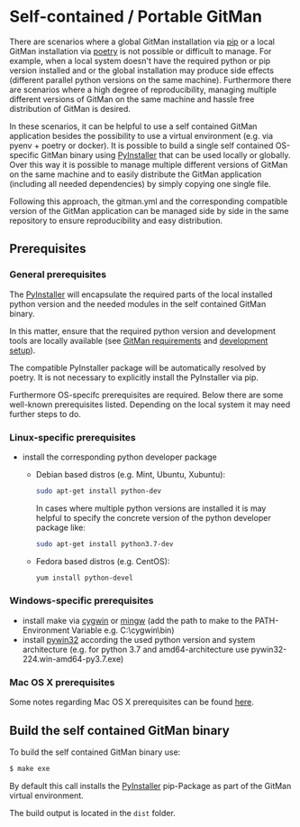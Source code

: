 # Self-contained / Portable GitMan

There are scenarios where a global GitMan installation via [pip](https://github.com/pypa/pip) or a local GitMan installation via [poetry](https://github.com/sdispater/poetry) is not possible or difficult to manage.
For example, when a local system doesn't have the required python or pip version installed and or the global installation may produce side effects (different parallel python versions on the same machine).
Furthermore there are scenarios where a high degree of reproducibility, managing multiple different versions of GitMan on the same machine and hassle free distribution of GitMan is desired.

In these scenarios, it can be helpful to use a self contained GitMan application besides the possibility to use a virtual environment (e.g. via pyenv + poetry or docker).
It is possible to build a single self contained OS-specific GitMan binary using [PyInstaller](https://www.pyinstaller.org/) that can be used locally or globally.
Over this way it is possible to manage multiple different versions of GitMan on the same machine and to easily distribute the GitMan application (including all needed dependencies) by simply copying one single file.

Following this approach, the gitman.yml and the corresponding compatible version of the GitMan application can be managed side by side in the same repository to ensure
reproducibility and easy distribution.

## Prerequisites

### General prerequisites

The [PyInstaller](https://www.pyinstaller.org/) will encapsulate the required parts of the local installed python version and the needed modules in the self contained GitMan binary.

In this matter, ensure that the required python version and development tools are locally available (see [GitMan requirements](../index.md#Setup) and [development setup](../about/contributing.md#Setup)).

The compatible PyInstaller package will be automatically resolved by poetry. It is not necessary to explicitly install the PyInstaller via pip.

Furthermore OS-specifc prerequisites are required.
Below there are some well-known prerequisites listed.
Depending on the local system it may need further steps to do.

### Linux-specific prerequisites

- install the corresponding python developer package

  - Debian based distros (e.g. Mint, Ubuntu, Xubuntu):

    ```sh
    sudo apt-get install python-dev
    ```

    In cases where multiple python versions are installed it is may
    helpful to specify the concrete version of the python developer package like:

    ```sh
    sudo apt-get install python3.7-dev
    ```

  - Fedora based distros (e.g. CentOS):
    ```sh
    yum install python-devel
    ```

### Windows-specific prerequisites

- install make via [cygwin](https://www.cygwin.com/) or [mingw](http://www.mingw.org/) (add the path to make to the PATH-Environment Variable e.g. C:\cygwin\bin)
- install [pywin32](https://github.com/mhammond/pywin32) according the used python version and system architecture (e.g. for python 3.7 and amd64-architecture use pywin32-224.win-amd64-py3.7.exe)

### Mac OS X prerequisites

Some notes regarding Mac OS X prerequisites can be found [here](https://pyinstaller.readthedocs.io/en/v3.3.1/installation.html#installing-in-mac-os-x).

## Build the self contained GitMan binary

To build the self contained GitMan binary use:

```sh
$ make exe
```

By default this call installs the [PyInstaller](https://www.pyinstaller.org/) pip-Package as part of the GitMan virtual environment.

The build output is located in the `dist` folder.
